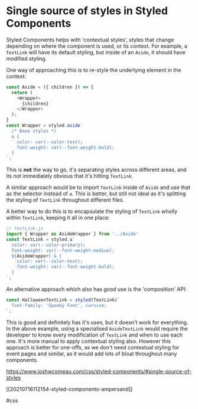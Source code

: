 # Single source of styles in Styled Components

Styled Components helps with 'contextual styles', styles that change depending on where the component is used, or its context. For example, a `TextLink` will have its default styling, but inside of an `Aside`, it should have modified styling.

One way of approaching this is to re-style the underlying element in the context:
```javascript
const Aside = ({ children }) => {
  return (
    <Wrapper>
      {children}
    </Wrapper>
  );
}
const Wrapper = styled.aside`
  /* Base styles */
  a {
    color: var(--color-text);
    font-weight: var(--font-weight-bold);
  }
`;
```

This is **not** the way to go, it's separating styles across different areas, and its not immediately obvious that it's hitting `TextLink`.

A similar approach would be to import `TextLink` inside of `Aside` and use that as the selector instead of `a`. This is better, but still not ideal as it's splitting the styling of `TextLink` throughout different files.

A better way to do this is to encapsulate the styling of `TextLink` wholly within `TextLink`, keeping it all in one place:
```javascript
// TextLink.js
import { Wrapper as AsideWrapper } from '../Aside'
const TextLink = styled.a`
  color: var(--color-primary);
  font-weight: var(--font-weight-medium);
  ${AsideWrapper} & {
    color: var(--color-text);
    font-weight: var(--font-weight-bold);
  }
`;
```

An alternative approach which also has good use is the 'composition' API:
```javascript
const HalloweenTextLink = styled(TextLink)`
  font-family: 'Spooky Font', cursive;
`;
```

This is good and definitely has it's uses, but it doesn't work for everything. In the above example, using a specialised `AsideTextLink` would require the developer to know every modification of `TextLink` and when to use each one. It's more manual to apply contextual styling also.
However this approach is better for one-offs, as we don't need contextual styling for event pages and similar, as it would add lots of bloat throughout many components.

https://www.joshwcomeau.com/css/styled-components/#single-source-of-styles

[[20210716112154-styled-components-ampersand]]

#css